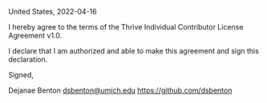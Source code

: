 United States, 2022-04-16

I hereby agree to the terms of the Thrive Individual Contributor License Agreement v1.0.

I declare that I am authorized and able to make this agreement and sign this declaration.

Signed,

Dejanae Benton dsbenton@umich.edu https://github.com/dsbenton